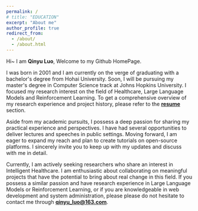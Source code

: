 ```yaml
---
permalink: /
# title: "EDUCATION"
excerpt: "About me"
author_profile: true
redirect_from: 
  - /about/
  - /about.html
---
```


Hi~ I am **Qinyu Luo**, Welcome to my Github HomePage.

I was born in 2001 and I am currently on the verge of graduating with a bachelor's degree from Hohai University. Soon, I will be pursuing my master's degree in Computer Science track at Johns Hopkins University. I focused my research interest on the field of Healthcare, Large Language Models and Reinforcement Learning. To get a comprehensive overview of my research experience and project history, please refer to the **[resume]()** section.

Aside from my academic pursuits, I possess a deep passion for sharing my practical experience and perspectives. I have had several opportunities to deliver lectures and speeches in public settings. Moving forward, I am eager to expand my reach and plan to create tutorials on open-source platforms. I sincerely invite you to keep up with my updates and discuss with me in detail.

Currently, I am actively seeking researchers who share an interest in Intelligent Healthcare. I am enthusiastic about collaborating on meaningful projects that have the potential to bring about real change in this field. If you possess a similar passion and have research experience in Large Language Models or Reinforcement Learning, or if you are knowledgeable in web development and system administration, please please do not hesitate to contact me through **qinyu_luo@163.com**.